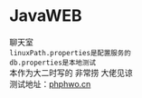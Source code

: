 # JavaWEB
聊天室 <br>
<code>linuxPath.properties是配置服务的</code><br>
<code>db.properties是本地测试</code><br>
本作为大二时写的 非常捞 大佬见谅<br>
测试地址：<a href="http://www.phphwo.cn" target="_blank">phphwo.cn</a>
